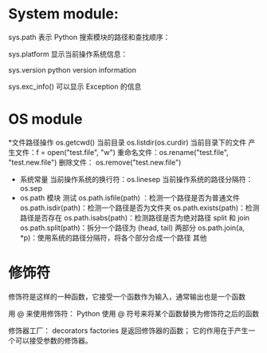 # System module:

  sys.path 表示 Python 搜索模块的路径和查找顺序：

  sys.platform 显示当前操作系统信息：

  sys.version python version information

  sys.exc_info() 可以显示 Exception 的信息

# OS module

*文件路径操作
  os.getcwd() 当前目录
  os.listdir(os.curdir) 当前目录下的文件
  产生文件：f = open("test.file", "w")
  重命名文件：os.rename("test.file", "test.new.file")
  删除文件： os.remove("test.new.file")
* 系统常量
  当前操作系统的换行符：os.linesep
  当前操作系统的路径分隔符：os.sep
* os.path 模块
  测试
    os.path.isfile(path) ：检测一个路径是否为普通文件
    os.path.isdir(path)：检测一个路径是否为文件夹
    os.path.exists(path)：检测路径是否存在
    os.path.isabs(path)：检测路径是否为绝对路径
  split 和 join
    os.path.split(path)：拆分一个路径为 (head, tail) 两部分
    os.path.join(a, *p)：使用系统的路径分隔符，将各个部分合成一个路径
  其他

# 修饰符

  修饰符是这样的一种函数，它接受一个函数作为输入，通常输出也是一个函数

  用 @ 来使用修饰符：
    Python 使用 @ 符号来将某个函数替换为修饰符之后的函数

  修饰器工厂：
    decorators factories 是返回修饰器的函数；
    它的作用在于产生一个可以接受参数的修饰器。
    

    
